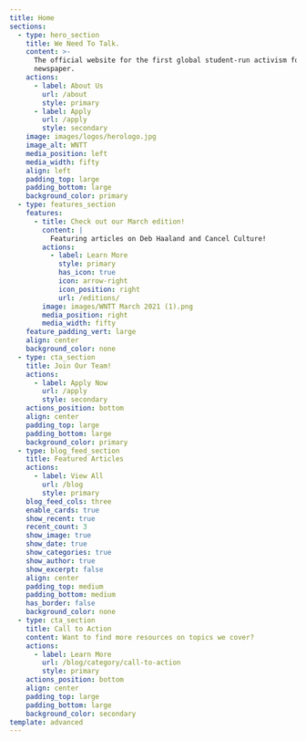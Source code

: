 ```yaml
---
title: Home
sections:
  - type: hero_section
    title: We Need To Talk.
    content: >-
      The official website for the first global student-run activism focused
      newspaper.
    actions:
      - label: About Us
        url: /about
        style: primary
      - label: Apply
        url: /apply
        style: secondary
    image: images/logos/herologo.jpg
    image_alt: WNTT
    media_position: left
    media_width: fifty
    align: left
    padding_top: large
    padding_bottom: large
    background_color: primary
  - type: features_section
    features:
      - title: Check out our March edition!
        content: |
          Featuring articles on Deb Haaland and Cancel Culture!
        actions:
          - label: Learn More
            style: primary
            has_icon: true
            icon: arrow-right
            icon_position: right
            url: /editions/
        image: images/WNTT March 2021 (1).png
        media_position: right
        media_width: fifty
    feature_padding_vert: large
    align: center
    background_color: none
  - type: cta_section
    title: Join Our Team!
    actions:
      - label: Apply Now
        url: /apply
        style: secondary
    actions_position: bottom
    align: center
    padding_top: large
    padding_bottom: large
    background_color: primary
  - type: blog_feed_section
    title: Featured Articles
    actions:
      - label: View All
        url: /blog
        style: primary
    blog_feed_cols: three
    enable_cards: true
    show_recent: true
    recent_count: 3
    show_image: true
    show_date: true
    show_categories: true
    show_author: true
    show_excerpt: false
    align: center
    padding_top: medium
    padding_bottom: medium
    has_border: false
    background_color: none
  - type: cta_section
    title: Call to Action
    content: Want to find more resources on topics we cover?
    actions:
      - label: Learn More
        url: /blog/category/call-to-action
        style: primary
    actions_position: bottom
    align: center
    padding_top: large
    padding_bottom: large
    background_color: secondary
template: advanced
---
```

